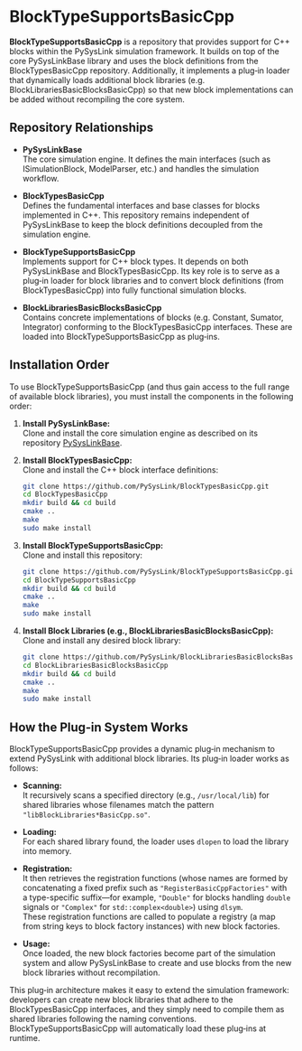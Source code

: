 # BlockTypeSupportsBasicCpp

**BlockTypeSupportsBasicCpp** is a repository that provides support for C++ blocks within the PySysLink simulation framework. It builds on top of the core PySysLinkBase library and uses the block definitions from the BlockTypesBasicCpp repository. Additionally, it implements a plug‑in loader that dynamically loads additional block libraries (e.g. BlockLibrariesBasicBlocksBasicCpp) so that new block implementations can be added without recompiling the core system.

## Repository Relationships

- **PySysLinkBase**  
  The core simulation engine. It defines the main interfaces (such as ISimulationBlock, ModelParser, etc.) and handles the simulation workflow.

- **BlockTypesBasicCpp**  
  Defines the fundamental interfaces and base classes for blocks implemented in C++. This repository remains independent of PySysLinkBase to keep the block definitions decoupled from the simulation engine.

- **BlockTypeSupportsBasicCpp**  
  Implements support for C++ block types. It depends on both PySysLinkBase and BlockTypesBasicCpp. Its key role is to serve as a plug‑in loader for block libraries and to convert block definitions (from BlockTypesBasicCpp) into fully functional simulation blocks.

- **BlockLibrariesBasicBlocksBasicCpp**  
  Contains concrete implementations of blocks (e.g. Constant, Sumator, Integrator) conforming to the BlockTypesBasicCpp interfaces. These are loaded into BlockTypeSupportsBasicCpp as plug‑ins.

## Installation Order

To use BlockTypeSupportsBasicCpp (and thus gain access to the full range of available block libraries), you must install the components in the following order:

1. **Install PySysLinkBase:**  
   Clone and install the core simulation engine as described on its repository [PySysLinkBase](https://github.com/PySysLink/PySysLinkBase).

2. **Install BlockTypesBasicCpp:**  
   Clone and install the C++ block interface definitions:
   ```bash
   git clone https://github.com/PySysLink/BlockTypesBasicCpp.git
   cd BlockTypesBasicCpp
   mkdir build && cd build
   cmake ..
   make
   sudo make install
   ```

3. **Install BlockTypeSupportsBasicCpp:**  
   Clone and install this repository:
   ```bash
   git clone https://github.com/PySysLink/BlockTypeSupportsBasicCpp.git
   cd BlockTypeSupportsBasicCpp
   mkdir build && cd build
   cmake ..
   make
   sudo make install
   ```

4. **Install Block Libraries (e.g., BlockLibrariesBasicBlocksBasicCpp):**  
   Clone and install any desired block library:
   ```bash
   git clone https://github.com/PySysLink/BlockLibrariesBasicBlocksBasicCpp.git
   cd BlockLibrariesBasicBlocksBasicCpp
   mkdir build && cd build
   cmake ..
   make
   sudo make install
   ```

## How the Plug‑in System Works

BlockTypeSupportsBasicCpp provides a dynamic plug‑in mechanism to extend PySysLink with additional block libraries. Its plug‑in loader works as follows:

- **Scanning:**  
  It recursively scans a specified directory (e.g., `/usr/local/lib`) for shared libraries whose filenames match the pattern `"libBlockLibraries*BasicCpp.so"`.

- **Loading:**  
  For each shared library found, the loader uses `dlopen` to load the library into memory.

- **Registration:**  
  It then retrieves the registration functions (whose names are formed by concatenating a fixed prefix such as `"RegisterBasicCppFactories"` with a type-specific suffix—for example, `"Double"` for blocks handling `double` signals or `"Complex"` for `std::complex<double>`) using `dlsym`.  
  These registration functions are called to populate a registry (a map from string keys to block factory instances) with new block factories.

- **Usage:**  
  Once loaded, the new block factories become part of the simulation system and allow PySysLinkBase to create and use blocks from the new block libraries without recompilation.

This plug‑in architecture makes it easy to extend the simulation framework: developers can create new block libraries that adhere to the BlockTypesBasicCpp interfaces, and they simply need to compile them as shared libraries following the naming conventions. BlockTypeSupportsBasicCpp will automatically load these plug‑ins at runtime.
